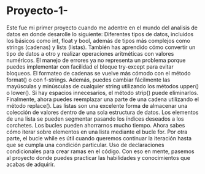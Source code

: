 # Proyecto-1-
Este fue mi primer proyecto cuando me adentre en el mundo del analisis de datos en donde desarolle lo siguiente:
Diferentes tipos de datos, incluidos los básicos como int, float y bool, además de tipos más complejos como strings (cadenas) y lists (listas). También has aprendido cómo convertir un tipo de datos a otro y realizar operaciones aritméticas con valores numéricos.
El manejo de errores ya no representa un problema porque puedes implementar con facilidad el bloque try-except para evitar bloqueos.
El formateo de cadenas se vuelve más cómodo con el método format() o con f-strings. Además, puedes cambiar fácilmente las mayúsculas y minúsculas de cualquier string utilizando los métodos upper() o lower(). Si hay espacios innecesarios, el método strip() puede eliminarlos. Finalmente, ahora puedes reemplazar una parte de una cadena utilizando el método replace().
Las listas son una excelente forma de almacenar una colección de valores dentro de una sola estructura de datos. Los elementos de una lista se pueden segmentar pasando los índices deseados a los corchetes.
Los bucles pueden ahorrarnos mucho tiempo. Ahora sabes cómo iterar sobre elementos en una lista mediante el bucle for. Por otra parte, el bucle while es útil cuando queremos continuar la iteración hasta que se cumpla una condición particular.
Uso de declaraciones condicionales para crear ramas en el código.
Con eso en mente, pasemos al proyecto donde puedes practicar las habilidades y conocimientos que acabas de adquirir.
